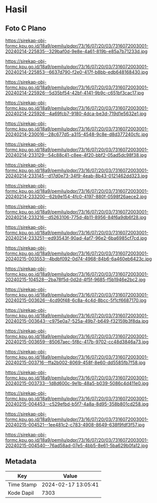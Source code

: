 # Hasil

## Foto C Plano

https://sirekap-obj-formc.kpu.go.id/18a9/pemilu/pdpr/73/16/07/20/03/7316072003001-20240214-225835--329baf0d-9e8e-4a61-819b-e85a7b71233d.jpg

https://sirekap-obj-formc.kpu.go.id/18a9/pemilu/pdpr/73/16/07/20/03/7316072003001-20240214-225853--6637d790-f2e0-417f-b8bb-edb648168430.jpg

https://sirekap-obj-formc.kpu.go.id/18a9/pemilu/pdpr/73/16/07/20/03/7316072003001-20240214-225926--5d35bf54-42bf-4141-9b9c-c651bf3cac17.jpg

https://sirekap-obj-formc.kpu.go.id/18a9/pemilu/pdpr/73/16/07/20/03/7316072003001-20240214-225926--4a69fcb7-9180-4dca-be3d-719d1e5632e1.jpg

https://sirekap-obj-formc.kpu.go.id/18a9/pemilu/pdpr/73/16/07/20/03/7316072003001-20240214-230016--28c677d5-a315-4548-9c8e-d8d377240cfc.jpg

https://sirekap-obj-formc.kpu.go.id/18a9/pemilu/pdpr/73/16/07/20/03/7316072003001-20240214-233129--54c88c41-c8ee-4f20-bbf2-05ad5dc98f38.jpg

https://sirekap-obj-formc.kpu.go.id/18a9/pemilu/pdpr/73/16/07/20/03/7316072003001-20240214-233145--d17d0e73-34f9-4eab-8b43-0121462dd323.jpg

https://sirekap-obj-formc.kpu.go.id/18a9/pemilu/pdpr/73/16/07/20/03/7316072003001-20240214-233200--62b9e154-4fc0-4197-880f-0598f26aece2.jpg

https://sirekap-obj-formc.kpu.go.id/18a9/pemilu/pdpr/73/16/07/20/03/7316072003001-20240214-233216--d5263106-775d-4b11-8956-84f6a9db6f28.jpg

https://sirekap-obj-formc.kpu.go.id/18a9/pemilu/pdpr/73/16/07/20/03/7316072003001-20240214-233251--ed93543f-90ad-4af7-96e2-6ba6985cf7cd.jpg

https://sirekap-obj-formc.kpu.go.id/18a9/pemilu/pdpr/73/16/07/20/03/7316072003001-20240215-003553--4bdbf092-0d74-4968-84b6-6a460eb6423c.jpg

https://sirekap-obj-formc.kpu.go.id/18a9/pemilu/pdpr/73/16/07/20/03/7316072003001-20240215-104528--2ba78f5d-0d2d-4f5f-9685-f5b1946e2bc2.jpg

https://sirekap-obj-formc.kpu.go.id/18a9/pemilu/pdpr/73/16/07/20/03/7316072003001-20240215-003626--4cd90f48-6c8a-4c4d-8bcc-5f1cf6687170.jpg

https://sirekap-obj-formc.kpu.go.id/18a9/pemilu/pdpr/73/16/07/20/03/7316072003001-20240215-003643--c975e0a7-525a-49b7-b649-f32159b3f8da.jpg

https://sirekap-obj-formc.kpu.go.id/18a9/pemilu/pdpr/73/16/07/20/03/7316072003001-20240215-003659--85067aec-5f8c-417b-9702-cc48d3846a73.jpg

https://sirekap-obj-formc.kpu.go.id/18a9/pemilu/pdpr/73/16/07/20/03/7316072003001-20240215-003716--ffa2b002-8069-458f-8e60-dd5585fb7f58.jpg

https://sirekap-obj-formc.kpu.go.id/18a9/pemilu/pdpr/73/16/07/20/03/7316072003001-20240215-003733--1d8d600c-9e1b-48a5-b039-5086c4d411e0.jpg

https://sirekap-obj-formc.kpu.go.id/18a9/pemilu/pdpr/73/16/07/20/03/7316072003001-20240215-004453--c529efbd-b5f7-4a8a-8d95-358b801cd258.jpg

https://sirekap-obj-formc.kpu.go.id/18a9/pemilu/pdpr/73/16/07/20/03/7316072003001-20240215-004521--1ee481c2-c783-4908-8649-638f9fdf3f57.jpg

https://sirekap-obj-formc.kpu.go.id/18a9/pemilu/pdpr/73/16/07/20/03/7316072003001-20240215-004540--76ad58ad-07e5-4bb5-8e61-5ba629b0fa12.jpg


## Metadata

| Key        | Value               |
| ---------- | ------------------- |
| Time Stamp | 2024-02-17 13:05:41 |
| Kode Dapil | 7303                |



